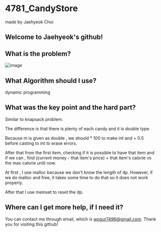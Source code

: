 # 4781_CandyStore

made by Jaehyeok Choi

## Welcome to Jaehyeok's github!

## What is the problem?

![image](https://github.com/Choi-JaeHyeok-21500749/4781_CandyStore/blob/main/4781_pro.PNG)

## What Algorithm should I use?

dynamic programming

## What was the key point and the hard part?

Similar to knapsack problem.

The difference is that there is plenty of each candy and it is double type.

Because m is given as double , we should * 100 to make int and + 0.5 before casting to int to erase errors.

After that from the first item, checking if it is possible to have that item and if we can , find (current money - that item's price) + that item's calorie  vs the max calorie until now.

At first , I use malloc because we don't know the length of dp. However, if we do malloc and free, it takes some time to do that so it does not work properly.

After that I use memset to reset the dp.

## Where can I get more help, if I need it?

You can contact me through email, which is wogur7496@gmail.com.
Thank you for visiting this github!
